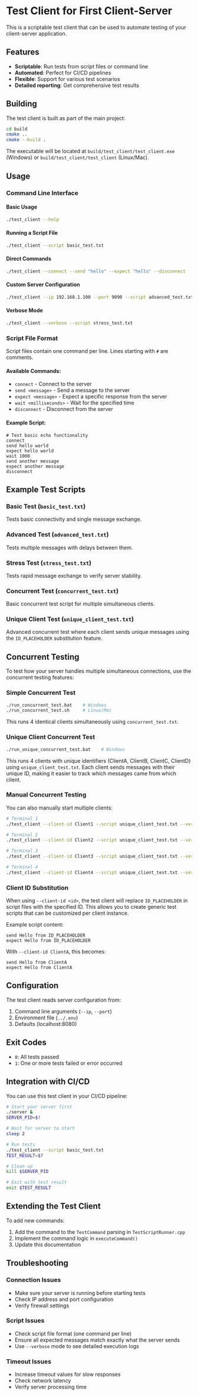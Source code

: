 # Test Client for First Client-Server

This is a scriptable test client that can be used to automate testing of your client-server application.

## Features

- **Scriptable**: Run tests from script files or command line
- **Automated**: Perfect for CI/CD pipelines
- **Flexible**: Support for various test scenarios
- **Detailed reporting**: Get comprehensive test results

## Building

The test client is built as part of the main project:

```bash
cd build
cmake ..
cmake --build .
```

The executable will be located at `build/test_client/test_client.exe` (Windows) or `build/test_client/test_client` (Linux/Mac).

## Usage

### Command Line Interface

#### Basic Usage
```bash
./test_client --help
```

#### Running a Script File
```bash
./test_client --script basic_test.txt
```

#### Direct Commands
```bash
./test_client --connect --send "hello" --expect "hello" --disconnect
```

#### Custom Server Configuration
```bash
./test_client --ip 192.168.1.100 --port 9090 --script advanced_test.txt
```

#### Verbose Mode
```bash
./test_client --verbose --script stress_test.txt
```

### Script File Format

Script files contain one command per line. Lines starting with `#` are comments.

#### Available Commands:
- `connect` - Connect to the server
- `send <message>` - Send a message to the server
- `expect <message>` - Expect a specific response from the server
- `wait <milliseconds>` - Wait for the specified time
- `disconnect` - Disconnect from the server

#### Example Script:
```
# Test basic echo functionality
connect
send hello world
expect hello world
wait 1000
send another message
expect another message
disconnect
```

## Example Test Scripts

### Basic Test (`basic_test.txt`)
Tests basic connectivity and single message exchange.

### Advanced Test (`advanced_test.txt`)
Tests multiple messages with delays between them.

### Stress Test (`stress_test.txt`)
Tests rapid message exchange to verify server stability.

### Concurrent Test (`concurrent_test.txt`)
Basic concurrent test script for multiple simultaneous clients.

### Unique Client Test (`unique_client_test.txt`)
Advanced concurrent test where each client sends unique messages using the `ID_PLACEHOLDER` substitution feature.

## Concurrent Testing

To test how your server handles multiple simultaneous connections, use the concurrent testing features:

### Simple Concurrent Test
```bash
./run_concurrent_test.bat    # Windows
./run_concurrent_test.sh     # Linux/Mac
```

This runs 4 identical clients simultaneously using `concurrent_test.txt`.

### Unique Client Concurrent Test
```bash
./run_unique_concurrent_test.bat    # Windows
```

This runs 4 clients with unique identifiers (ClientA, ClientB, ClientC, ClientD) using `unique_client_test.txt`. Each client sends messages with their unique ID, making it easier to track which messages came from which client.

### Manual Concurrent Testing
You can also manually start multiple clients:

```bash
# Terminal 1
./test_client --client-id Client1 --script unique_client_test.txt --verbose

# Terminal 2  
./test_client --client-id Client2 --script unique_client_test.txt --verbose

# Terminal 3
./test_client --client-id Client3 --script unique_client_test.txt --verbose

# Terminal 4
./test_client --client-id Client4 --script unique_client_test.txt --verbose
```

### Client ID Substitution

When using `--client-id <id>`, the test client will replace `ID_PLACEHOLDER` in script files with the specified ID. This allows you to create generic test scripts that can be customized per client instance.

Example script content:
```
send Hello from ID_PLACEHOLDER
expect Hello from ID_PLACEHOLDER
```

With `--client-id ClientA`, this becomes:
```
send Hello from ClientA
expect Hello from ClientA
```

## Configuration

The test client reads server configuration from:
1. Command line arguments (`--ip`, `--port`)
2. Environment file (`../.env`)
3. Defaults (localhost:8080)

## Exit Codes

- `0`: All tests passed
- `1`: One or more tests failed or error occurred

## Integration with CI/CD

You can use this test client in your CI/CD pipeline:

```bash
# Start your server first
./server &
SERVER_PID=$!

# Wait for server to start
sleep 2

# Run tests
./test_client --script basic_test.txt
TEST_RESULT=$?

# Clean up
kill $SERVER_PID

# Exit with test result
exit $TEST_RESULT
```

## Extending the Test Client

To add new commands:

1. Add the command to the `TestCommand` parsing in `TestScriptRunner.cpp`
2. Implement the command logic in `executeCommand()`
3. Update this documentation

## Troubleshooting

### Connection Issues
- Make sure your server is running before starting tests
- Check IP address and port configuration
- Verify firewall settings

### Script Issues
- Check script file format (one command per line)
- Ensure all expected messages match exactly what the server sends
- Use `--verbose` mode to see detailed execution logs

### Timeout Issues
- Increase timeout values for slow responses
- Check network latency
- Verify server processing time

